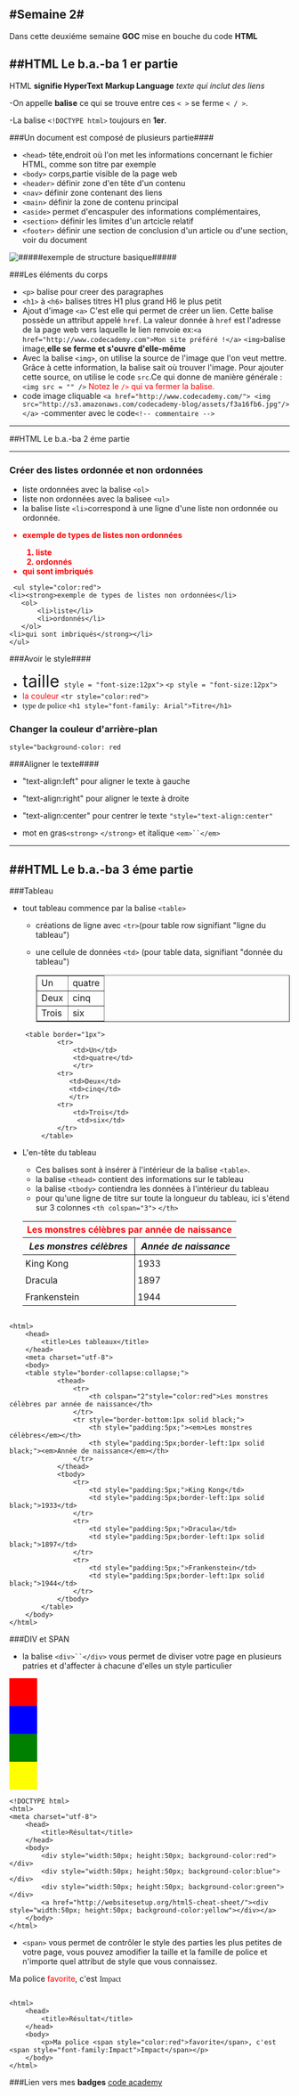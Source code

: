 #Semaine 2#
----------

Dans cette deuxiéme semaine **GOC** mise en bouche du code **HTML**

##HTML Le b.a.-ba 1 er partie
------------------

HTML **signifie HyperText Markup Language** *texte qui inclut des liens* 

-On appelle **balise** ce qui se trouve entre ces `< >`  se ferme   `< / >`.

-La balise `<!DOCTYPE html>` toujours en **1er**.

###Un document est composé de plusieurs partie####

 * `<head>` tête,endroit où l'on met les informations concernant le fichier HTML, comme son titre par exemple
 *  `<body>` corps,partie visible de la page web
 * `<header>` définir zone d'en tête d'un contenu  
 * `<nav>` définir zone contenant des liens 
 * `<main>` définir la zone de contenu principal 
 * `<aside>` permet d'encaspuler des informations complémentaires, 
 * `<section>` définir les limites d'un artcicle relatif 
 * `<footer>` définir une section de conclusion d'un article ou d'une section, voir du document 


![#####exemple de structure basique#####](http://simplonline.co/uploads/images/Front_End/zuliegarnier/structure_de_base_html.jpg)

###Les éléments du corps  

* `<p>` balise pour creer des paragraphes
* `<h1>` à `<h6>` balises titres H1 plus grand H6 le plus petit
* Ajout d'image
`<a>` C'est elle qui permet de créer un lien. Cette balise possède un attribut appelé `href`. La valeur donnée à `href` est l'adresse de la page web vers laquelle le lien renvoie
ex:`<a href="http://www.codecademy.com">Mon site préféré !</a>`
`<img>`balise image,**elle se ferme et s'ouvre d'elle-même**
* Avec la balise `<img>`, on utilise la source de l'image que l'on veut mettre. Grâce à cette information, la balise sait où trouver l'image. Pour ajouter cette source, on utilise le code `src`.Ce qui donne de manière générale : `<img src = "" />`
<span style="color:red">Notez le `/>` qui va fermer la balise.</span>
* code image cliquable
`<a href="http://www.codecademy.com/">
    <img src="http://s3.amazonaws.com/codecademy-blog/assets/f3a16fb6.jpg"/>
</a>`
-commenter avec le code`<!-- commentaire -->` 



-------
##HTML Le b.a.-ba 2 éme partie

------------------


### Créer des listes ordonnée et non ordonnées


 * liste ordonnées avec la balise `<ol>`
 * liste non ordonnées avec la balisee `<ul>`
* la balise liste `<li>`correspond à une ligne d'une liste non ordonnée ou ordonnée.
 <ul style="color:red">
 <li><strong>exemple de types de listes non ordonnées</li>
 	<ol>
 		<li>liste</li>
 		<li>ordonnés</li>
 	</ol>
 <li>qui sont imbriqués</strong></li>
 </ul>
 
 ```
  <ul style="color:red">
 <li><strong>exemple de types de listes non ordonnées</li>
 	<ol>
 		<li>liste</li>
 		<li>ordonnés</li>
 	</ol>
 <li>qui sont imbriqués</strong></li>
 </ul>
 ```
 


###Avoir le style####

* <span style = "font-size:30px">taille </span>`style = "font-size:12px">` 
`<p style = "font-size:12px">`
* <span style="color:red">la couleur</span>
`<tr style="color:red">`
* <span style="font-family:Calibri">type de police</span>
`<h1 style="font-family: Arial">Titre</h1>`


### Changer la couleur d'arrière-plan

`style="background-color: red`

###Aligner le texte####

* "text-align:left" pour aligner le texte à gauche
* "text-align:right" pour aligner le texte à droite
* "text-align:center" pour centrer le texte `"style="text-align:center"`

*  mot en gras`<strong>` `</strong>` et italique `<em>``</em>`

----
##HTML Le b.a.-ba 3 éme partie
-----
###Tableau

* tout tableau commence par la balise `<table>`
	* créations de ligne avec `<tr>`(pour table row signifiant "ligne du tableau")
	*  une cellule de données `<td>` (pour table data, signifiant "donnée du tableau")
	
	
		<table border="1px">
            <tr>
                <td>Un</td>
                <td>quatre</td>
                </tr>
            <tr>
               <td>Deux</td>
               <td>cinq</td>
               </tr>
            <tr>
                <td>Trois</td>
				 <td>six</td>
            </tr>
        </table>

```
	<table border="1px">
            <tr>
                <td>Un</td>
                <td>quatre</td>
                </tr>
            <tr>
               <td>Deux</td>
               <td>cinq</td>
               </tr>
            <tr>
                <td>Trois</td>
				 <td>six</td>
            </tr>
        </table>
 ```                               
        

* L'en-tête du tableau
	* Ces balises sont à insérer à l'intérieur de la balise `<table>`.
	* la balise `<thead>` contient des informations sur le tableau 
	* la balise `<tbody>` contiendra les données à l'intérieur du tableau
	* pour qu'une ligne de titre sur toute la longueur du tableau, ici s'étend sur 3 colonnes `<th colspan="3">` `</th>`
	
	
	<html>
    <head>
        <title>Les tableaux</title>
    </head>
    <meta charset="utf-8">

    <body>
    <table style="border-collapse:collapse;">
            <thead>
                <tr>
                    <th colspan="2"style="color:red">Les monstres célèbres par année de naissance</th>
                </tr>
                <tr style="border-bottom:1px solid black;">
                    <th style="padding:5px;"><em>Les monstres célèbres</em></th>
                    <th style="padding:5px;border-left:1px solid black;"><em>Année de naissance</em></th>
                </tr>
            </thead>
            <tbody>
                <tr>
                    <td style="padding:5px;">King Kong</td>
                    <td style="padding:5px;border-left:1px solid black;">1933</td>     
                </tr>
                <tr>
                    <td style="padding:5px;">Dracula</td>
                    <td style="padding:5px;border-left:1px solid black;">1897</td>
                </tr>
                <tr>
                    <td style="padding:5px;">Frankenstein</td>
                    <td style="padding:5px;border-left:1px solid black;">1944</td>
                </tr>
            </tbody>
        </table>
        
    </body>

</html>	
	
```

<html>
    <head>
        <title>Les tableaux</title>
    </head>
    <meta charset="utf-8">
    <body>
    <table style="border-collapse:collapse;">
            <thead>
                <tr>
                    <th colspan="2"style="color:red">Les monstres célèbres par année de naissance</th>
                </tr>
                <tr style="border-bottom:1px solid black;">
                    <th style="padding:5px;"><em>Les monstres célèbres</em></th>
                    <th style="padding:5px;border-left:1px solid black;"><em>Année de naissance</em></th>
                </tr>
            </thead>
            <tbody>
                <tr>
                    <td style="padding:5px;">King Kong</td>
                    <td style="padding:5px;border-left:1px solid black;">1933</td>     
                </tr>
                <tr>
                    <td style="padding:5px;">Dracula</td>
                    <td style="padding:5px;border-left:1px solid black;">1897</td>
                </tr>
                <tr>
                    <td style="padding:5px;">Frankenstein</td>
                    <td style="padding:5px;border-left:1px solid black;">1944</td>
                </tr>
            </tbody>
        </table>
    </body>
</html>
```
###DIV et SPAN

* la balise `<div>``</div>` vous permet de diviser votre page en plusieurs patries et d'affecter à chacune d'elles un style particulier


<html>
<meta charset="utf-8">
	<head>
		<title>Résultat</title>
	</head>
	<body>
		<div style="width:50px; height:50px; background-color:red"></div>
		<div style="width:50px; height:50px; background-color:blue"></div>
		<div style="width:50px; height:50px; background-color:green"></div>
		<a href="http://websitesetup.org/html5-cheat-sheet/"><div style="width:50px; height:50px; background-color:yellow"></div></a>
	</body>
</html>

```
<!DOCTYPE html>
<html>
<meta charset="utf-8">
	<head>
		<title>Résultat</title>
	</head>
	<body>
		<div style="width:50px; height:50px; background-color:red"></div>
		<div style="width:50px; height:50px; background-color:blue"></div>
		<div style="width:50px; height:50px; background-color:green"></div>
		<a href="http://websitesetup.org/html5-cheat-sheet/"><div style="width:50px; height:50px; background-color:yellow"></div></a>
	</body>
</html>
```


* `<span>` vous permet de contrôler le style des parties les plus petites de votre page, vous pouvez amodifier la taille et la famille de police et n'importe quel attribut de style que vous connaissez. 

<html>
	<head>
		<title>Résultat</title>
	</head>
	<body>
		<p>Ma police <span style="color:red">favorite</span>, c'est <span style="font-family:Impact">Impact</span></p>
	</body>
</html>

```

<html>
	<head>
		<title>Résultat</title>
	</head>
	<body>
		<p>Ma police <span style="color:red">favorite</span>, c'est <span style="font-family:Impact">Impact</span></p>
	</body>
</html>

```

###Lien vers mes **badges** [code academy](https://www.codecademy.com/fr/users/akarika/achievements)